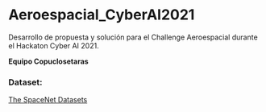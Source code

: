 # Aeroespacial_CyberAI2021
Desarrollo de propuesta y solución para el Challenge Aeroespacial durante el Hackaton Cyber AI 2021. 

**Equipo Copuclosetaras**

### Dataset:

[The SpaceNet Datasets](https://spacenet.ai/datasets/)
